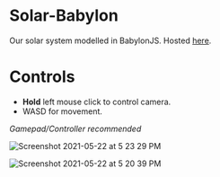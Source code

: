 # Solar-Babylon
Our solar system modelled in BabylonJS. Hosted [here](https://k4u5h1k.github.io/Solar-Babylon/). 
# Controls
- **Hold** left mouse click to control camera.  
- WASD for movement.  

_Gamepad/Controller recommended_

![Screenshot 2021-05-22 at 5 23 29 PM](https://user-images.githubusercontent.com/59250093/119226975-6788bd80-bb29-11eb-9e07-ae87e30fa76b.png)

![Screenshot 2021-05-22 at 5 20 39 PM](https://user-images.githubusercontent.com/59250093/119226977-69eb1780-bb29-11eb-8cb3-65f3882441d6.png)

